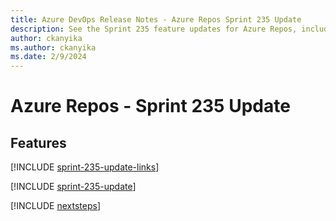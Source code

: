```yaml
---
title: Azure DevOps Release Notes - Azure Repos Sprint 235 Update
description: See the Sprint 235 feature updates for Azure Repos, including next steps.
author: ckanyika
ms.author: ckanyika
ms.date: 2/9/2024
---
```


# Azure Repos - Sprint 235 Update

## Features

[!INCLUDE [sprint-235-update-links](../includes/repos/sprint-235-update-links.md)]

[!INCLUDE [sprint-235-update](../includes/repos/sprint-235-update.md)]

[!INCLUDE [nextsteps](../includes/nextsteps.md)]
